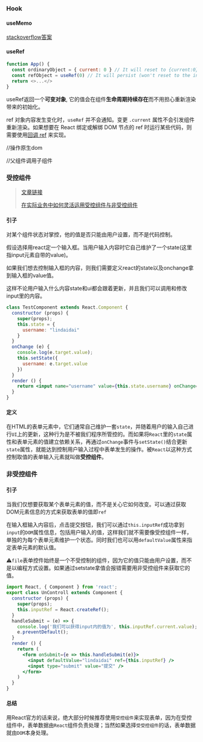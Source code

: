 ### Hook

#### useMemo

[stackoverflow答案](https://stackoverflow.com/questions/66429202/what-are-production-use-cases-for-the-useref-usememo-usecallback-hooks)



#### useRef

```js
function App() {
  const ordinaryObject = { current: 0 } // It will reset to {current:0} at each render
  const refObject = useRef(0) // It will persist (won't reset to the initial value) for the component lifetime
  return <>...</>
}
```

useRef返回一个**可变对象**, 它的值会在组件**生命周期持续存在**而不用担心重新渲染带来的初始化。

ref 对象内容发生变化时，`useRef` 并不会通知。变更 `.current` 属性不会引发组件重新渲染。如果想要在 React 绑定或解绑 DOM 节点的 ref 时运行某些代码，则需要使用[回调 ref](https://zh-hans.reactjs.org/docs/hooks-faq.html#how-can-i-measure-a-dom-node) 来实现。



//操作原生dom

//父组件调用子组件





### 受控组件

> [文章链接](https://juejin.cn/post/6858276396968951822)
>
> [在实际业务中如何灵活运用受控组件与非受控组件](https://zhuanlan.zhihu.com/p/37579677)

#### 引子

对某个组件状态对掌控，他的值是否只能由用户设置，而不是代码控制。

假设选择用react定一个输入框。当用户输入内容时它自己维护了一个state(这里指input元素自带的value)。

如果我们想去控制输入框的内容，则我们需要定义react的state以及onchange拿到输入框的value值。

这样不论用户输入什么内容state和ui都会跟着更新，并且我们可以调用和修改input里的内容。

```jsx
class TestComponent extends React.Component {
  constructor (props) {
    super(props);
    this.state = {
      username: "lindaidai"
    }
  }
  onChange (e) {
    console.log(e.target.value);
    this.setState({
      username: e.target.value
    })
  }
  render () {
    return <input name="username" value={this.state.username} onChange={(e) => this.onChange(e)} />
  }
}
```

#### 定义

在HTML的表单元素中，它们通常自己维护一套`state`，并随着用户的输入自己进行`UI`上的更新，这种行为是不被我们程序所管控的。而如果将`React`里的`state`属性和表单元素的值建立依赖关系，再通过`onChange`事件与`setState()`结合更新`state`属性，就能达到控制用户输入过程中表单发生的操作。被`React`以这种方式控制取值的表单输入元素就叫做**受控组件**。



### 非受控组件

#### 引子

当我们仅想要获取某个表单元素的值，而不是关心它如何改变。可以通过获取DOM元素信息的方式来获取表单的值即`ref`

在输入框输入内容后，点击提交按钮，我们可以通过`this.inputRef`成功拿到`input`的`DOM`属性信息，包括用户输入的值，这样我们就不需要像受控组件一样，单独的为每个表单元素维护一个状态。同时我们也可以用`defaultValue`属性来指定表单元素的默认值。

⚠️`file`表单控件始终是一个不受控制的组件，因为它的值只能由用户设置，而不是以编程方式设置。如果通过setstate拿值会报错需要用非受控组件来获取它的值。

```jsx
import React, { Component } from 'react';
export class UnControll extends Component {
  constructor (props) {
    super(props);
    this.inputRef = React.createRef();
  }
  handleSubmit = (e) => {
    console.log('我们可以获得input内的值为', this.inputRef.current.value);
    e.preventDefault();
  }
  render () {
    return (
      <form onSubmit={e => this.handleSubmit(e)}>
        <input defaultValue="lindaidai" ref={this.inputRef} />
        <input type="submit" value="提交" />
      </form>
    )
  }
}
```

#### 总结

用React官方的话来说，绝大部分时候推荐使用`受控组件`来实现表单，因为在受控组件中，表单数据由`React`组件负责处理；当然如果选择`受受控组件`的话，表单数据就由`DOM`本身处理。

























